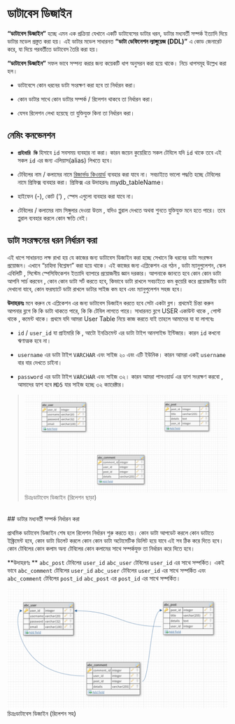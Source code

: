 # ডাটাবেস ডিজাইন

**“ডাটাবেস ডিজাইন”** হচ্ছে এমন এক প্রক্রিয়া যেখানে একটি ডাটাবেসের ডাটার ধরন, ডাটার মধ্যবর্তী সম্পর্ক ইত্যাদি দিয়ে ডাটার মডেল প্রস্তুত করা হয়। এই ডাটার মডেল সাধারনত **“ডাটা ডেফিনেশন ল্যাঙ্গুয়েজ (DDL)”** এ কোড জেনারেট করে, যা দিয়ে পরবর্তীতে ডাটাবেস তৈরি করা হয়। 

**“ডাটাবেস ডিজাইন”** সফল ভাবে সম্পন্য করার জন্য কয়েকটি ধাপ অনুসরন করা হয়ে থাকে। নিচে ধাপসমূহ উল্লেখ করা হল।

* ডাটাবেসে কোন ধরনের ডাটা সংরক্ষণ করা হবে তা নির্ধারন করা।

* কোন ডাটার সাথে কোন ডাটার সম্পর্ক / রিলেশন থাকবে তা নির্ধারন করা।

* যেসব রিলেশন লেখা হয়েছে তা যুক্তিযুক্ত কিনা তা নির্ধারন করা।

## নেমিং কনভেনশন
* **`প্রাইমারি কি`** হিসাবে `id` সবসময় ব্যবহার না করা। কারন জয়েন কুয়েরিতে সকল টেবিলে যদি `id` থাকে তবে এই সকল `id` এর জন্য এলিয়াস(alias) লিখতে হবে।

* টেবিলের নাম / কলামের নামে [রিজার্ভড কিওয়ার্ড](reserved-keyword.md) ব্যবহার করা যাবে না। সবচাইতে ভালো পদ্ধতি হচ্ছে টেবিলের নামে প্রিফিক্স ব্যবহার করা। প্রিফিক্স এর উদাহরনঃ mydb_tableName। 

* হাইফেন (-), কোট (‘) , স্পেস এগুলো ব্যবহার করা যাবে না।

* টেবিলের / কলামের নাম সিঙ্গুলার দেওয়া উত্তম , যদিও প্লুরাল দেখতে অথবা শুনতে যুক্তিযুক্ত মনে হতে পারে। তবে প্লুরাল ব্যবহার করলে কোন ক্ষতি নেই।


## ডাটা সংরক্ষনের ধরন নির্ধারন করা

এই ধাপে সাধারনত লক্ষ রাখা হয় যে কাজের জন্য  ডাটাবেস ডিজাইন করা হচ্ছে সেখানে কি ধরনের ডাটা সংরক্ষন প্রয়োজন। এখানে “চাহিদা বিশ্লেষণ” করা হয়ে থাকে। এই কাজের জন্য এপ্লিকেশন এর গঠন , ডাটা ম্যানুপুলেশন, স্কেল এবিলিটি , সিস্টেম স্পেসিফিকেশন ইত্যাদি ব্যাপারে প্রয়োজনীয় জ্ঞান দরকার। আপনাকে জানতে হবে কোন কোন ডাটা আপনি সার্চ করবেন , কোন কোন ডাটা সর্ট করতে হবে, কিভাবে ডাটা রাখলে সবচাইতে কম কুয়েরি করে প্রয়োজনীয় ডাটা দেখানো যাবে, কোন ফরম্যাটে ডাটা রাখলে ডাটার সাইজ কম হবে এবং ম্যানুপুলেশন সহজ হবে।   

**উদাহরনঃ**
মনে করুন যে এপ্লিকেশন এর জন্য ডাটাবেস ডিজাইন করতে হবে সেটা একটা ব্লগ। প্রথমেই চিন্তা করুন আপনার ব্লগে কি কি ডাটা থাকতে পারে, কি কি টেবিল লাগতে পারে। সাধারনত ব্লগে USER একাউন্ট থাকে , পোস্ট থাকে , কমেন্ট থাকে। প্রথমে যদি আমরা User Table নিয়ে কাজ করতে যাই তাহলে আমাদের যা যা লাগবেঃ

 * `id` / `user_id` যা প্রাইমারি কি , আটো ইনক্রিমেন্ট এর ডাটা টাইপ আনসাইন্ড ইন্টিজার। কারন `id` কখনো ঋণাত্মক হবে না।

* `username` এর ডাটা টাইপ `VARCHAR` এবং সাইজ ২০ এবং এটি ইউনিক। কারন আমরা একই `username` বার বার দেখতে চাইনা। 

* `password`  এর ডাটা টাইপ `VARCHAR` এবং সাইজ ৩২। কারন আমরা পাসওয়ার্ড এর হ্যাশ সংরক্ষণ করবো , আমাদের হ্যাশ হবে `MD5` যার সাইজ হচ্ছে ৩২ ক্যারেক্টার। 


> ![](images/1.png)
চিত্রঃডাটাবেস ডিজাইন (রিলেশন ছাড়া)

<br>
## ডাটার মধ্যবর্তী সম্পর্ক নির্ধারন করা

প্রাথমিক ডাটাবেস ডিজাইন শেষ হলে রিলেশন নির্ধারন শুরু করতে হয়। কোন ডাটা আপডেট করলে কোন ডাটাতে ইঙ্ক্রিমেন্ট হবে, কোন ডাটা ডিলেট করলে কোন কোন ডাটা অটোমেটিক ডিলিট হয়ে যাবে এই সব ঠিক করে দিতে হবে। কোন টেবিলের কোন কলাম অন্য টেবিলের কোন কলামের সাথে সম্পর্কযুক্ত তা  নির্ধারন করে দিতে হবে।

**উদাহরণঃ ** `abc_post` টেবিলের `user_id` `abc_user` টেবিলের  `user_id` এর সাথে সম্পর্কিত। একই ভাবে `abc_comment` টেবিলের `user_id` `abc_user` টেবিলের  `user_id` এর সাথে সম্পর্কিত এবং  `abc_comment` টেবিলের `post_id` `abc_post` এর `post_id` এর সাথে সম্পর্কিত।

> 
![](images/2.png)
চিত্রঃডাটাবেস ডিজাইন (রিলেশন সহ)


<br>

